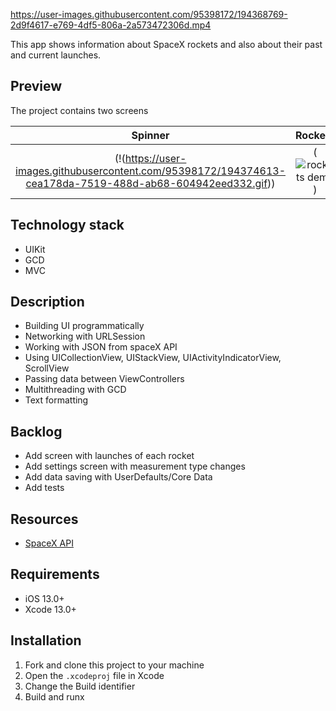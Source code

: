 https://user-images.githubusercontent.com/95398172/194368769-2d9f4617-e769-4df5-806a-2a573472306d.mp4

This app shows information about SpaceX rockets and also about their past and current launches.

## Preview
The project contains two screens

| Spinner | Rockets |
:---:|:---:
(!(https://user-images.githubusercontent.com/95398172/194374613-cea178da-7519-488d-ab68-604942eed332.gif)) | (![rockets demo](https://user-images.githubusercontent.com/95398172/194374661-7280f9d9-1aac-4562-a814-1cc96ded097b.gif))


## Technology stack
* UIKit
* GCD
* MVC

## Description
* Building UI programmatically
* Networking with URLSession
* Working with JSON from spaceX API
* Using UICollectionView, UIStackView, UIActivityIndicatorView, ScrollView
* Passing data between ViewControllers
* Multithreading with GCD
* Text formatting

## Backlog
* Add screen with launches of each rocket
* Add settings screen with measurement type changes
* Add data saving with UserDefaults/Core Data
* Add tests

## Resources
* [SpaceX API](https://github.com/r-spacex/SpaceX-API)

## Requirements
* iOS 13.0+
* Xcode 13.0+

## Installation
1. Fork and clone this project to your machine
2. Open the `.xcodeproj` file in Xcode
3. Change the Build identifier
4. Build and runx
